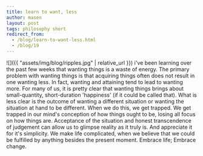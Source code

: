 ```yaml
---
title: learn to want, less
author: masen
layout: post
tags: philosophy short
redirect_from:
  - /blog/learn-to-want-less.html
  - /blog/19
---
```


<span class="image left">![]({{ "assets/img/blog/ripples.jpg" | relative_url }})</span>
i\'ve been learning over the past
few weeks that wanting things is a waste of energy. The primary problem
with wanting things is that acquiring things often does not result in
one wanting less. In fact, wanting and attaining tend to lead to wanting
more. For many of us, it is pretty clear that wanting things brings
about small-quantity, short-duration \'happiness\' (if it could be
called that). What is less clear is the outcome of wanting a different
situation or wanting the situation at hand to be different. When we do
this, we get trapped. We get trapped in our mind\'s conception of how
things ought to be, losing all focus on how things are. Acceptance of
the situation and honest transcendence of judgement can allow us to
glimpse reality as it truly is. And appreciate it for it\'s simplicity.
We make life complicated, when we believe that we could be fulfilled by
anything besides the present moment. Embrace life; Embrace change. 
